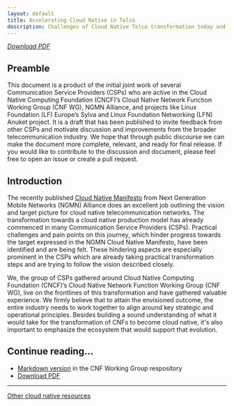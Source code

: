 ```yaml
---
layout: default
title: Accelerating Cloud Native in Telco
description: Challenges of Cloud Native Telco transformation today and how to overcome them -- a CSP perspective
---
```


<!--
# Accelerating Cloud Native in Telco  
**_Challenges of Cloud Native Telco Transformation today and how to overcome them - A CSP perspective_**
-->

 _[Download PDF](Accelerating%20Cloud%20Native%20in%20Telco.pdf)_
 
## Preamble


This document is a product of the initial joint work of several Communication Service Providers (CSPs) who are active in the Cloud Native Computing Foundation (CNCF)’s Cloud Native Network Function Working Group (CNF WG), NGMN Alliance, and projects like Linux Foundation (LF) Europe’s Sylva and Linux Foundation Networking (LFN) Anuket project. It is a draft that has been published to invite feedback from other CSPs and motivate discussion and improvements from the broader telecommunication industry. We hope that through public discourse we can make the document more complete, relevant, and ready for final release. If you would like to contribute to the discussion and document, please feel free to open an issue or create a pull request.

## Introduction 

The recently published [Cloud Native Manifesto](https://www.ngmn.org/highlight/ngmn-publishes-cloud-native-manifesto.html) 
from Next Generation Mobile Networks (NGMN) Alliance does an excellent job outlining the vision and target picture for 
cloud native telecommunication networks. The transformation towards a cloud native production model has already 
commenced in many Communication Service Providers (CSPs). Practical challenges and pain points on this journey, 
which hinder progress towards the target expressed in the NGMN Cloud Native Manifesto, have been identified and 
are being felt. These hindering aspects are especially prominent in the CSPs which are already taking practical 
transformation steps and are trying to follow the vision described closely. 

We, the group of CSPs gathered around Cloud Native Computing Foundation (CNCF)’s Cloud Native Network Function Working Group (CNF WG),
live on the frontlines of this transformation and have gathered valuable experience. We firmly believe 
that to attain the envisioned outcome, the entire industry needs to work together to align around key strategic and operational 
principles. Besides building a sound understanding of what it would take for the transformation of CNFs to become cloud native, 
it's also important to emphasize the ecosystem that would support that evolution.

## Continue reading...

- [Markdown version](https://github.com/cncf/cnf-wg/blob/main/doc/whitepaper/Accelerating_Cloud_Native_in_Telco.md) in the CNF Working Group respository
- [Download PDF](Accelerating%20Cloud%20Native%20in%20Telco.pdf)


---

[Other cloud native resources](../../)
